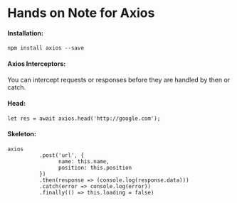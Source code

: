 # Hands on Note for Axios

#### Installation:
```npm install axios --save```

#### Axios Interceptors:
You can intercept requests or responses before they are handled by then or catch.

#### Head:
```
let res = await axios.head('http://google.com');
```

#### Skeleton:
```
axios
          .post('url', {
                name: this.name,
                position: this.position
          })
          .then(response => (console.log(response.data)))
          .catch(error => console.log(error))
          .finally(() => this.loading = false)
```
